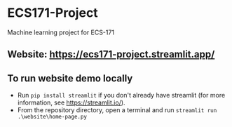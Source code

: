 # ECS171-Project
Machine learning project for ECS-171
<!-- ## TODO
- Front-end (done)
- Create multinomial logistic regression model (done)
- Evaluate model via confusion matrix (done)

## Roadmap
- Describing the problem scientifically  
- Background study (literature review or related work)  
- Dataset Understanding and Exploratory Data Analysis (done)
        - Heatmap correlation + pairplot
- Developing Accurate Prediction Model(s)
        - multinomial logistic regression + something else if enough time
- Evaluation of the model(s) and Testing the performance
        - confusion matrix
- Developing a basic web-based front-end to invoke and run the model(s) on input data and display the prediction output  

## Report style
- https://www.ieee.org/conferences/publishing/templates.html  
- Include visualizations, tables, and plots in your report to show trends and report the performance and training of the model.
- Figures need to have explanatory captions that explain the trend in them.
- Plots should also be used during exploratory data analysis. (here is a guide: https://towardsdatascience.com/a-gentle-introduction-to-exploratory-data-analysis-f11d843b8184 )  
- Reference figures properly in the report.  
- Related work (or background or literature review) section: review related published papers with methodology which may help or inspire your research project. For instance, the dataset they used, or the selection of techniques they studied. You need to indicate how your work is different from these past works.  
- Include your findings in the conclusion section.     
- About 5 pages of text and at least 4-5 figures in position or at the end of the document
        - The Github link to the source code of your project should be included in your final report.   
        - One page to describe the project roadmap including project milestones should be included in the report. -->
## Website: https://ecs171-project.streamlit.app/

## To run website demo locally
- Run ```pip install streamlit``` if you don't already have streamlit (for more information, see https://streamlit.io/).
- From the repository directory, open a terminal and run ```streamlit run .\website\home-page.py```
